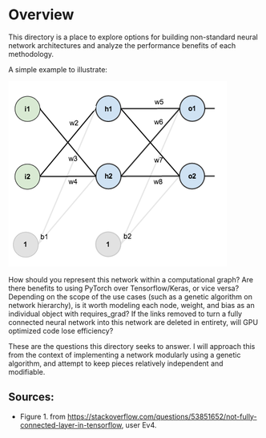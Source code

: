 # Overview

This directory is a place to explore options for building non-standard neural network architectures and analyze the performance benefits of each methodology.

A simple example to illustrate:

![alt text](figures/nonstandard_network.png)

How should you represent this network within a computational graph? Are there benefits to using PyTorch over Tensorflow/Keras, or vice versa? Depending on the scope of the use cases (such as a genetic algorithm on network hierarchy), is it worth modeling each node, weight, and bias as an individual object with requires_grad? If the links removed to turn a fully connected neural network into this network are deleted in entirety, will GPU optimized code lose efficiency?

These are the questions this directory seeks to answer. I will approach this from the context of implementing a network modularly using a genetic algorithm, and attempt to keep pieces relatively independent and modifiable.

## Sources:
- Figure 1. from https://stackoverflow.com/questions/53851652/not-fully-connected-layer-in-tensorflow, user Ev4.